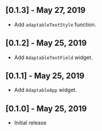 ## [0.1.3] - May 27, 2019

* Add `adaptableTextStyle` function.

## [0.1.2] - May 25, 2019

* Add `AdaptableTextField` widget.

## [0.1.1] - May 25, 2019

* Add `AdaptableApp` widget.

## [0.1.0] - May 25, 2019

* Initial release
